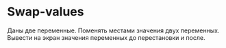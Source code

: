 # Swap-values
Даны две переменные. Поменять местами значения двух переменных. Вывести на экран значения переменных до перестановки и после.
